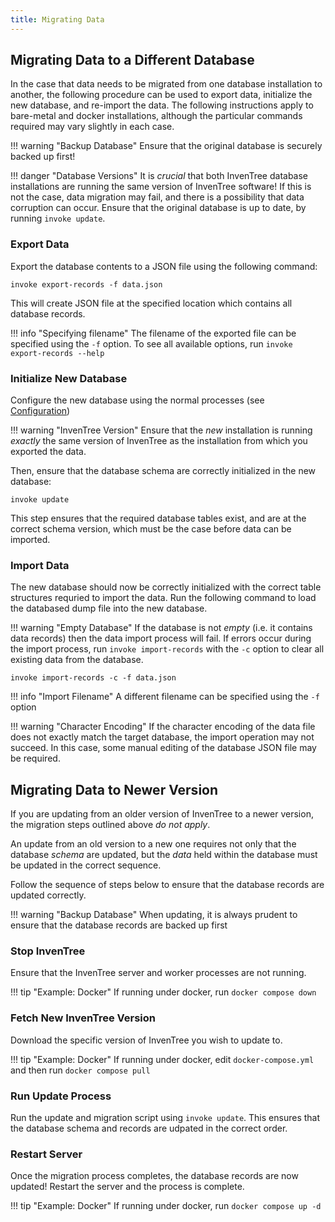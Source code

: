 ```yaml
---
title: Migrating Data
---
```


## Migrating Data to a Different Database

In the case that data needs to be migrated from one database installation to another, the following procedure can be used to export data, initialize the new database, and re-import the data. The following instructions apply to bare-metal and docker installations, although the particular commands required may vary slightly in each case.

!!! warning "Backup Database"
	Ensure that the original database is securely backed up first!

!!! danger "Database Versions"
    It is *crucial* that both InvenTree database installations are running the same version of InvenTree software! If this is not the case, data migration may fail, and there is a possibility that data corruption can occur. Ensure that the original database is up to date, by running `invoke update`.

### Export Data

Export the database contents to a JSON file using the following command:

```
invoke export-records -f data.json
```

This will create JSON file at the specified location which contains all database records.

!!! info "Specifying filename"
    The filename of the exported file can be specified using the `-f` option. To see all available options, run `invoke export-records --help`

### Initialize New Database

Configure the new database using the normal processes (see [Configuration](./config.md))

!!! warning "InvenTree Version"
    Ensure that the *new* installation is running *exactly* the same version of InvenTree as the installation from which you exported the data.

Then, ensure that the database schema are correctly initialized in the new database:

```
invoke update
```

This step ensures that the required database tables exist, and are at the correct schema version, which must be the case before data can be imported.


### Import Data

The new database should now be correctly initialized with the correct table structures requried to import the data. Run the following command to load the databased dump file into the new database.

!!! warning "Empty Database"
    If the database is not *empty* (i.e. it contains data records) then the data import process will fail. If errors occur during the import process, run `invoke import-records` with the `-c` option to clear all existing data from the database.

```
invoke import-records -c -f data.json
```

!!! info "Import Filename"
    A different filename can be specified using the `-f` option

!!! warning "Character Encoding"
	If the character encoding of the data file does not exactly match the target database, the import operation may not succeed. In this case, some manual editing of the database JSON file may be required.

## Migrating Data to Newer Version

If you are updating from an older version of InvenTree to a newer version, the migration steps outlined above *do not apply*.

An update from an old version to a new one requires not only that the database *schema* are updated, but the *data* held within the database must be updated in the correct sequence.

Follow the sequence of steps below to ensure that the database records are updated correctly.

!!! warning "Backup Database"
	When updating, it is always prudent to ensure that the database records are backed up first

### Stop InvenTree

Ensure that the InvenTree server and worker processes are not running.

!!! tip "Example: Docker"
    If running under docker, run `docker compose down`

### Fetch New InvenTree Version

Download the specific version of InvenTree you wish to update to.

!!! tip "Example: Docker"
    If running under docker, edit `docker-compose.yml` and then run `docker compose pull`

### Run Update Process

Run the update and migration script using `invoke update`. This ensures that the database schema and records are udpated in the correct order.

### Restart Server

Once the migration process completes, the database records are now updated! Restart the server and the process is complete.

!!! tip "Example: Docker"
    If running under docker, run `docker compose up -d`
